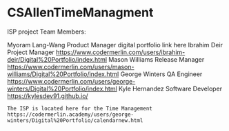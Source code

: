 # CSAllenTimeManagment
ISP project
Team Members:

Myoram Lang-Wang
	Product Manager
	digital portfolio link here
Ibrahim Deir
	Project Manager
	https://www.codermerlin.com/users/ibrahim-deir/Digital%20Portfolio/index.html
Mason Williams
	Release Manager
	https://www.codermerlin.com/users/mason-williams/Digital%20Portfolio/index.html
George Winters
	QA Engineer
	https://www.codermerlin.com/users/george-winters/Digital%20Portfolio/index.html
Kyle Hernandez
	Software Developer
	https://kylesdev91.github.io/
	
	The ISP is located here for the Time Management
	https://codermerlin.academy/users/george-winters/Digital%20Portfolio/calendarnew.html
